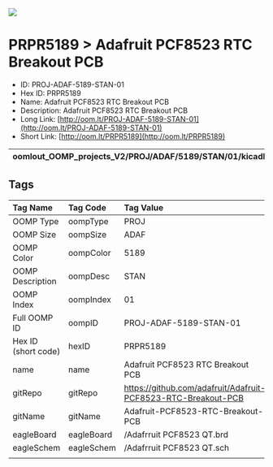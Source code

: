 


  
![][im]
# PRPR5189 > Adafruit PCF8523 RTC Breakout PCB

- ID: PROJ-ADAF-5189-STAN-01
- Hex ID: PRPR5189
- Name: Adafruit PCF8523 RTC Breakout PCB
- Description: Adafruit PCF8523 RTC Breakout PCB
- Long Link: [http://oom.lt/PROJ-ADAF-5189-STAN-01](http://oom.lt/PROJ-ADAF-5189-STAN-01)
- Short Link: [http://oom.lt/PRPR5189](http://oom.lt/PRPR5189)
  

|oomlout_OOMP_projects_V2/PROJ/ADAF/5189/STAN/01/kicadPcb3dFront.png|oomlout_OOMP_projects_V2/PROJ/ADAF/5189/STAN/01/kicadPcb3dBack.png|oomlout_OOMP_projects_V2/PROJ/ADAF/5189/STAN/01/kicadPcb3d.png||
| :---: | :---: | :---: | :---: |

## Tags
  

|Tag Name|Tag Code|Tag Value|
| :--- | :--- | :--- |
|OOMP Type|oompType|PROJ|
|OOMP Size|oompSize|ADAF|
|OOMP Color|oompColor|5189|
|OOMP Description|oompDesc|STAN|
|OOMP Index|oompIndex|01|
|Full OOMP ID|oompID|PROJ-ADAF-5189-STAN-01|
|Hex ID (short code)|hexID|PRPR5189|
|name|name|Adafruit PCF8523 RTC Breakout PCB|
|gitRepo|gitRepo|https://github.com/adafruit/Adafruit-PCF8523-RTC-Breakout-PCB|
|gitName|gitName|Adafruit-PCF8523-RTC-Breakout-PCB|
|eagleBoard|eagleBoard|/Adafrruit PCF8523 QT.brd|
|eagleSchem|eagleSchem|/Adafrruit PCF8523 QT.sch|
||||



[im]: PROJ/ADAF/5189/STAN/01/kicadPcb3d_450.png
